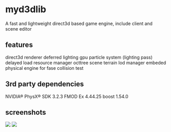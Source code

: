myd3dlib
====
A fast and lightweight direct3d based game engine, include client and scene editor

features
----
direct3d renderer
deferred lighting
gpu particle system (lighting pass)
delayed load resource manager
octtree scene
terrain lod manager
embeded physical engine for fase collision test

3rd party dependencies
----
NVIDIA® PhysX® SDK 3.2.3
FMOD Ex 4.44.25
boost 1.54.0

screenshots
----
![](https://a.fsdn.com/con/app/proj/myd3dlib/screenshots/test.jpg/1)
![](https://a.fsdn.com/con/app/proj/myd3dlib/screenshots/test2.jpg/1)
